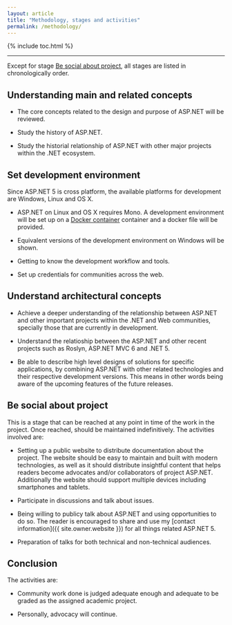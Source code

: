 ```yaml
---
layout: article
title: "Methodology, stages and activities"
permalink: /methodology/
---
```


{% include toc.html %}

- - -

Except for stage [Be social about project](#be-social-about-project), all
stages are listed in chronologically order.

## Understanding main and related concepts

* The core concepts related to the design and purpose of ASP.NET will be
  reviewed.

* Study the history of ASP.NET.

* Study the historial relationship of ASP.NET with other major projects within
  the .NET ecosystem.

## Set development environment

Since ASP.NET 5 is cross platform, the available platforms for development are
Windows, Linux and OS X.

* ASP.NET on Linux and OS X requires Mono.  A development environment will be
  set up on a [Docker container](https://www.docker.com/) container and a
  docker file will be provided.

* Equivalent versions of the development environment on Windows will be shown.

* Getting to know the development workflow and tools.

* Set up credentials for communities across the web.

## Understand architectural concepts

* Achieve a deeper understanding of the relationship between ASP.NET and other
  important projects within the .NET and Web communities, specially those that
  are currently in development.

* Understand the relatioship between the ASP.NET and other recent projects such
  as Roslyn, ASP.NET MVC 6 and .NET 5.

* Be able to describe high level designs of solutions for specific
  applications, by combining ASP.NET with other related technologies and their
  respective development versions. This means in other words being aware of the
  upcoming features of the future releases.

## Be social about project

This is a stage that can be reached at any point in time of the work in the
project. Once reached, should be maintained indefinitively.  The activities
involved are:

* Setting up a public website to distribute documentation about the project.
  The website should be easy to maintain and built with modern technologies, as
  well as it should distribute insightful content that helps readers become
  advocates and/or collaborators of project ASP.NET. Additionally the website
  should support multiple devices including smartphones and tablets.

* Participate in discussions and talk about issues.

* Being willing to publicy talk about ASP.NET and using opportunities to do so.
  The reader is encouraged to share and use my
  [contact information]({{ site.owner.website }}) for all things related
  ASP.NET 5.

* Preparation of talks for both technical and non-technical audiences.

## Conclusion

The activities are:

* Community work done is judged adequate enough and adequate to be graded as
  the assigned academic project.

* Personally, advocacy will continue.
